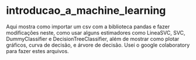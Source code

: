 # introducao_a_machine_learning
Aqui mostra como importar um csv com a biblioteca pandas e fazer modificações neste, como usar alguns estimadores como LineaSVC, SVC, DummyClassifier e DecisionTreeClassifier, além de mostrar como plotar gráficos, curva de decisão, e árvore de decisão.  Usei o google colaboratory para fazer estes arquivos.

